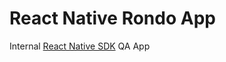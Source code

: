 # React Native Rondo App
Internal [React Native SDK](https://github.com/Leanplum/Leanplum-ReactNative-SDK) QA App 

